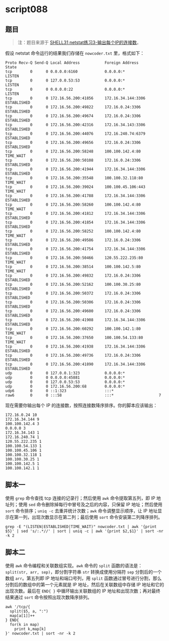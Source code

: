 # script088
## 题目

> 注：题目来源于 [SHELL31 netstat练习3-输出每个IP的连接数](https://www.nowcoder.com/practice/f601fc4f35b5453ba661531051b6ce69?tpId=195&tags=&title=&difficulty=0&judgeStatus=0&rp=1&sourceUrl=%2Fexam%2Foj%3Fpage%3D1%26tab%3DSHELL%25E7%25AF%2587%26topicId%3D195)。

假设 netstat 命令运行的结果我们存储在 `nowcoder.txt` 里，格式如下：
```text
Proto Recv-Q Send-Q Local Address           Foreign Address         State
tcp        0      0 0.0.0.0:6160            0.0.0.0:*               LISTEN
tcp        0      0 127.0.0.53:53           0.0.0.0:*               LISTEN
tcp        0      0 0.0.0.0:22              0.0.0.0:*               LISTEN
tcp        0      0 172.16.56.200:41856     172.16.34.144:3306      ESTABLISHED
tcp        0      0 172.16.56.200:49822     172.16.0.24:3306        ESTABLISHED
tcp        0      0 172.16.56.200:49674     172.16.0.24:3306        ESTABLISHED
tcp        0      0 172.16.56.200:42316     172.16.34.143:3306      ESTABLISHED
tcp        0      0 172.16.56.200:44076     172.16.240.74:6379      ESTABLISHED
tcp        0      0 172.16.56.200:49656     172.16.0.24:3306        ESTABLISHED
tcp        0      0 172.16.56.200:58248     100.100.142.4:80        TIME_WAIT
tcp        0      0 172.16.56.200:50108     172.16.0.24:3306        ESTABLISHED
tcp        0      0 172.16.56.200:41944     172.16.34.144:3306      ESTABLISHED
tcp        0      0 172.16.56.200:35548     100.100.32.118:80       TIME_WAIT
tcp        0      0 172.16.56.200:39024     100.100.45.106:443      TIME_WAIT
tcp        0      0 172.16.56.200:41788     172.16.34.144:3306      ESTABLISHED
tcp        0      0 172.16.56.200:58260     100.100.142.4:80        TIME_WAIT
tcp        0      0 172.16.56.200:41812     172.16.34.144:3306      ESTABLISHED
tcp        0      0 172.16.56.200:41854     172.16.34.144:3306      ESTABLISHED
tcp        0      0 172.16.56.200:58252     100.100.142.4:80        TIME_WAIT
tcp        0      0 172.16.56.200:49586     172.16.0.24:3306        ESTABLISHED
tcp        0      0 172.16.56.200:41754     172.16.34.144:3306      ESTABLISHED
tcp        0      0 172.16.56.200:50466     120.55.222.235:80       TIME_WAIT
tcp        0      0 172.16.56.200:38514     100.100.142.5:80        TIME_WAIT
tcp        0      0 172.16.56.200:49832     172.16.0.24:3306        ESTABLISHED
tcp        0      0 172.16.56.200:52162     100.100.30.25:80        ESTABLISHED
tcp        0      0 172.16.56.200:50372     172.16.0.24:3306        ESTABLISHED
tcp        0      0 172.16.56.200:50306     172.16.0.24:3306        ESTABLISHED
tcp        0      0 172.16.56.200:49600     172.16.0.24:3306        ESTABLISHED
tcp        0      0 172.16.56.200:41908     172.16.34.144:3306      ESTABLISHED
tcp        0      0 172.16.56.200:60292     100.100.142.1:80        TIME_WAIT
tcp        0      0 172.16.56.200:37650     100.100.54.133:80       TIME_WAIT
tcp        0      0 172.16.56.200:41938     172.16.34.144:3306      ESTABLISHED
tcp        0      0 172.16.56.200:49736     172.16.0.24:3306        ESTABLISHED
tcp        0      0 172.16.56.200:41890     172.16.34.144:3306      ESTABLISHED
udp        0      0 127.0.0.1:323           0.0.0.0:*
udp        0      0 0.0.0.0:45881           0.0.0.0:*
udp        0      0 127.0.0.53:53           0.0.0.0:*
udp        0      0 172.16.56.200:68        0.0.0.0:*
udp6       0      0 ::1:323                 :::*
raw6       0      0 :::58                   :::*                    7
```


现在需要你输出每个 IP 的连接数，按照连接数降序排序。你的脚本应该输出：
```text
172.16.0.24 10
172.16.34.144 9
100.100.142.4 3
0.0.0.0 3
172.16.34.143 1
172.16.240.74 1
120.55.222.235 1
100.100.54.133 1
100.100.45.106 1
100.100.32.118 1
100.100.30.25 1
100.100.142.5 1
100.100.142.1 1
```





## 脚本一

使用 `grep` 命令查找 tcp 连接的记录行；然后使用 `awk` 命令提取第五列，即 IP 地址列；使用 `sed` 命令删除掉每行中冒号及之后的内容，只保留 IP 地址；然后使用 `sort` 命令排序；`uniq -c` 去重并统计次数；`awk` 命令调整显示顺序，让 IP 地址显示在第一列，出现次数显示在第二列；最后使用 `sort` 命令安装第二列降序排列。

```shell
grep -E "(LISTEN|ESTABLISHED|TIME_WAIT)" nowcoder.txt | awk '{print $5}' | sed 's/:.*//' | sort | uniq -c | awk '{print $2,$1}' | sort -nr -k 2
```





## 脚本二

使用 `awk` 命令编程和关联数组实现。`awk` 命令的 `split` 函数的语法是：`split(str, arr, sep)`，即分割字符串 `str` 转换成使用分隔符 `sep` 分割后的一个数组 `arr`。第五列即 IP 地址和端口号列，用 `split` 函数通过冒号进行分割，那么分割后的数组中的第一个元素就是 IP 地址，然后在关联数组中存储 IP 地址和它的出现次数。最后在 `END{ }` 中循环输出关联数组的 IP 地址和出现次数；再对最终结果通过 `sort` 命令按照出现次数降序排列。

```shell
awk '/tcp/{
  split($5, a, ":")
  map[a[1]]++
} END{
  for(k in map)
    print k,map[k]
}' nowcoder.txt | sort -nr -k 2
```